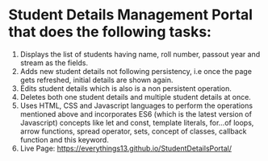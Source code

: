 # Student Details Management Portal that does the following tasks:

1) Displays the list of students having name, roll number, passout year and stream as the fields.
2) Adds new student details not following persistency, i.e once the page gets refreshed, initial details are shown again.
3) Edits student details which is also is a non persistent operation.
4) Deletes both one student details and multiple student details at once.
5) Uses HTML, CSS and Javascript languages to perform the operations mentioned above and incorporates ES6 (which is the latest version of Javascript) concepts like let and const, template literals, for...of loops, arrow functions, spread operator, sets, concept of classes, callback function and this keyword.
6) Live Page: https://everythings13.github.io/StudentDetailsPortal/
